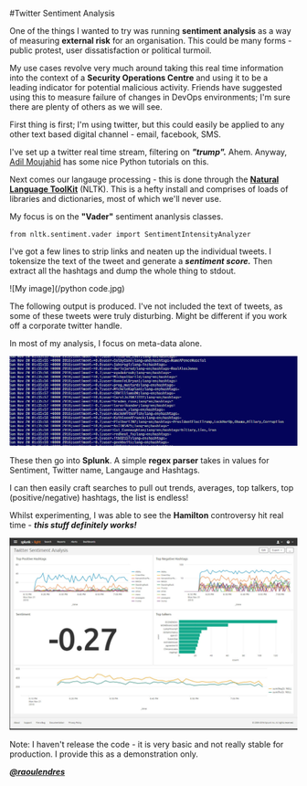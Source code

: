 #Twitter Sentiment Analysis

One of the things I wanted to try was running **sentiment analysis** as a way of measuring **external risk** for an organisation. This could be many forms - public protest, user dissatisfaction or political turmoil. 

My use cases revolve very much around taking this real time information into the context of a **Security Operations Centre** and using it to be a leading indicator for potential malicious activity. Friends have suggested using this to measure failure of changes in DevOps environments; I'm sure there are plenty of others as we will see.


First thing is first; I'm using twitter, but this could easily be applied to any other text based digital channel - email, facebook, SMS. 

I've set up a twitter real time stream, filtering on **_"trump"._** Ahem. Anyway, [Adil Moujahid](http://adilmoujahid.com/) has some nice Python tutorials on this.


Next comes our langauge processing - this is done through the [**Natural Language ToolKit**](http://www.nltk.org/) (NLTK). This is a hefty install and comprises of loads of libraries and dictionaries, most of which we'll never use. 

My focus is on the **"Vader"** sentiment ananlysis classes.

```
from nltk.sentiment.vader import SentimentIntensityAnalyzer
```

I've got a few lines to strip links and neaten up the individual tweets. I tokensize the text of the tweet and generate a **_sentiment  score._** Then extract all the hashtags and dump the whole thing to stdout. 

![My image](/python code.jpg)

The following output is produced. I've not included the text of tweets, as some of these tweets were truly disturbing. Might be different if you work off a corporate twitter handle. 

In most of my analysis, I focus on meta-data alone.

![My image](/logs.jpg)


These then go into **Splunk**. A simple **regex parser** takes in values for Sentiment, Twitter name, Langauge and Hashtags. 

I can then easily craft searches to pull out trends, averages, top talkers, top (positive/negative) hashtags, the list is endless!

Whilst experimenting, I was able to see the **Hamilton** controversy hit real time - ***this stuff definitely works!***

![My image](/splunk.jpg)


Note: I haven't release the code - it is very basic and not really stable for production. I provide this as a demonstration only.

[**_@raoulendres_**](https://twitter.com/raoulendres)
